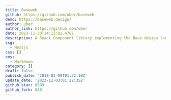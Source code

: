```yaml
---
title: Baseweb
github: https://github.com/uber/baseweb
demo: https://baseweb.design/
author: uber
author_link: https://github.com/uber
date: 2023-11-30T14:12:02.478Z
description: A React Component library implementing the Base design language
ssg:
  - Nextjs
css: []
cms:
  - Markdown
category: []
draft: false
publish_date: '2018-03-09T01:32:10Z'
update_date: '2023-12-03T01:22:35Z'
github_star: 8509
github_fork: 840
---
```

